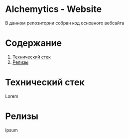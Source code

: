 # Alchemytics - Website

В данном репозитории собран код основного вебсайта

# Содержание

1. [Технический стек](#технический-стек)
2. [Релизы](#релизы)

# Технический стек

Lorem

# Релизы

Ipsum
